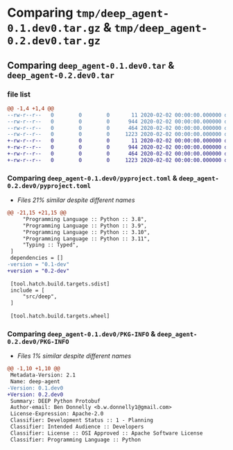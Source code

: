 # Comparing `tmp/deep_agent-0.1.dev0.tar.gz` & `tmp/deep_agent-0.2.dev0.tar.gz`

## Comparing `deep_agent-0.1.dev0.tar` & `deep_agent-0.2.dev0.tar`

### file list

```diff
@@ -1,4 +1,4 @@
--rw-r--r--   0        0        0       11 2020-02-02 00:00:00.000000 deep_agent-0.1.dev0/.gitignore
--rw-r--r--   0        0        0      944 2020-02-02 00:00:00.000000 deep_agent-0.1.dev0/pyproject.toml
--rw-r--r--   0        0        0      464 2020-02-02 00:00:00.000000 deep_agent-0.1.dev0/../../README.md
--rw-r--r--   0        0        0     1223 2020-02-02 00:00:00.000000 deep_agent-0.1.dev0/PKG-INFO
+-rw-r--r--   0        0        0       11 2020-02-02 00:00:00.000000 deep_agent-0.2.dev0/.gitignore
+-rw-r--r--   0        0        0      944 2020-02-02 00:00:00.000000 deep_agent-0.2.dev0/pyproject.toml
+-rw-r--r--   0        0        0      464 2020-02-02 00:00:00.000000 deep_agent-0.2.dev0/../../README.md
+-rw-r--r--   0        0        0     1223 2020-02-02 00:00:00.000000 deep_agent-0.2.dev0/PKG-INFO
```

### Comparing `deep_agent-0.1.dev0/pyproject.toml` & `deep_agent-0.2.dev0/pyproject.toml`

 * *Files 21% similar despite different names*

```diff
@@ -21,15 +21,15 @@
     "Programming Language :: Python :: 3.8",
     "Programming Language :: Python :: 3.9",
     "Programming Language :: Python :: 3.10",
     "Programming Language :: Python :: 3.11",
     "Typing :: Typed",
 ]
 dependencies = []
-version = "0.1-dev"
+version = "0.2-dev"
 
 [tool.hatch.build.targets.sdist]
 include = [
     "src/deep",
 ]
 
 [tool.hatch.build.targets.wheel]
```

### Comparing `deep_agent-0.1.dev0/PKG-INFO` & `deep_agent-0.2.dev0/PKG-INFO`

 * *Files 1% similar despite different names*

```diff
@@ -1,10 +1,10 @@
 Metadata-Version: 2.1
 Name: deep-agent
-Version: 0.1.dev0
+Version: 0.2.dev0
 Summary: DEEP Python Protobuf
 Author-email: Ben Donnelly <b.w.donnelly1@gmail.com>
 License-Expression: Apache-2.0
 Classifier: Development Status :: 1 - Planning
 Classifier: Intended Audience :: Developers
 Classifier: License :: OSI Approved :: Apache Software License
 Classifier: Programming Language :: Python
```

